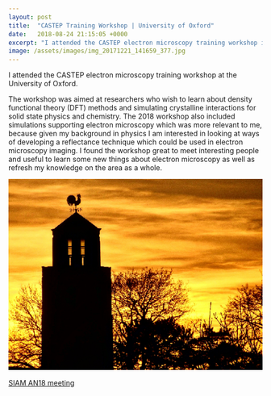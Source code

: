 ```yaml
---
layout: post
title:  "CASTEP Training Workshop | University of Oxford"
date:   2018-08-24 21:15:05 +0000
excerpt: "I attended the CASTEP electron microscopy training workshop in Oxford"
image: /assets/images/img_20171221_141659_377.jpg
---
```

I attended the CASTEP electron microscopy training workshop at the University of Oxford.

The workshop was aimed at researchers who wish to learn about density functional theory (DFT) methods and simulating crystalline interactions for solid state physics and chemistry. The 2018 workshop also included simulations supporting electron microscopy which was more relevant to me, because given my background in physics I am interested in looking at ways of developing a reflectance technique which could be used in electron microscopy imaging. I found the workshop great to meet interesting people and useful to learn some new things about electron microscopy as well as refresh my knowledge on the area as a whole.



![My photograph which won Audience Photo Favourite](/assets/images/SmallPic.png)

[SIAM AN18 meeting][castep-link]




[castep-link]: http://www.castep.org/CASTEP/CASTEP



